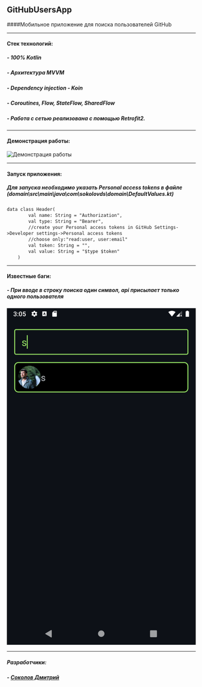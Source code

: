 ## GitHubUsersApp
####Мобильное приложение для поиска пользователей GitHub

------------
#### Стек технологий:
##### - 100% Kotlin
##### - Архитектура MVVM
##### - Dependency injection - Koin
##### - Coroutines, Flow, StateFlow, SharedFlow
##### - Работа с сетью реализована с помощью Retrofit2.
------------
#### Демонстрация работы:
![Демонстрация работы](https://github.com/Sokolov-Dmitriy/GitHubUsersApp/blob/master/nocode/app.gif)

------------
#### Запуск приложения:
##### Для запуска необходимо указать Personal access tokens в файле (domain\src\main\java\com\sokolovds\domain\DefaultValues.kt)
```
data class Header(
        val name: String = "Authorization",
        val type: String = "Bearer",
        //create your Personal access tokens in GitHub Settings->Developer settings->Personal access tokens
        //choose only:"read:user, user:email"
        val token: String = "",
        val value: String = "$type $token"
    )
```
------------



#### Известные баги:
##### -  При вводе в строку поиска один символ, api присылает только одного пользователя
![Баг](https://github.com/Sokolov-Dmitriy/GitHubUsersApp/blob/master/nocode/bug.png)


------------
##### Разработчики:
##### - [Соколов Дмитрий](https://github.com/Sokolov-Dmitriy "Соколов Дмитрий")
